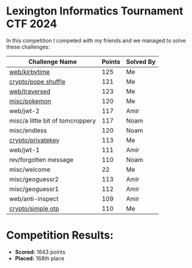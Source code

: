 # Lexington Informatics Tournament CTF 2024

 In this competition I competed with my friends and we managed to solve these challenges:
 
 | Challenge Name     | Points  | Solved By 
 | --------------                   | --- | ----
 | [web/kirbytime]()                        | 125 | Me
 | [crypto/pope shuffle]()            | 121 | Me
 | [web/traversed]()                   | 123 | Me
 | [misc/pokemon]()	                    | 120 | Me
 | web/jwt-2	                    | 117 | Amir
 | misc/a little bit of tomcroppery	| 117 | Noam
 | misc/endless	                    | 120 | Noam
 | [crypto/privatekey]()	            | 113 | Me
 | web/jwt-1	                    | 111 | Amir
 | rev/forgotten message	        | 110 | Noam
 | misc/welcome	                    | 22  | Me
 | misc/geoguessr2	                | 113 | Amir
 | misc/geoguessr1	                | 112 | Amir
 | web/anti-inspect	            | 109 | Amir
 | [crypto/simple otp]()	            | 110 | Me

# Competition Results:
* **Scored:** 1643 points
* **Placed:** 168th place



